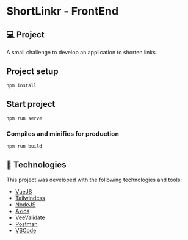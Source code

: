 # ShortLinkr - FrontEnd

## 💻 Project
A small challenge to develop an application to shorten links.

## Project setup
```
npm install
```

## Start project
```
npm run serve
```

### Compiles and minifies for production
```
npm run build
```


## 🚀 Technologies

This project was developed with the following technologies and tools:

- [VueJS](vuejs.org/)
- [Tailwindcss](https://tailwindcss.com/)
- [NodeJS](https://nodejs.org/en/)
- [Axios](https://axios-http.com/ptbr/docs/intro)
- [VeeValidate](https://vee-validate.logaretm.com/v4/)
- [Postman](https://www.postman.com/)
- [VSCode](https://code.visualstudio.com/https://aws.amazon.com/pt/s3)

<br>
